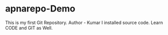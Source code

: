 # apnarepo-Demo
This is my first Git Repository.
Author - Kumar
I installed source code.
Learn CODE and GIT as Well.
